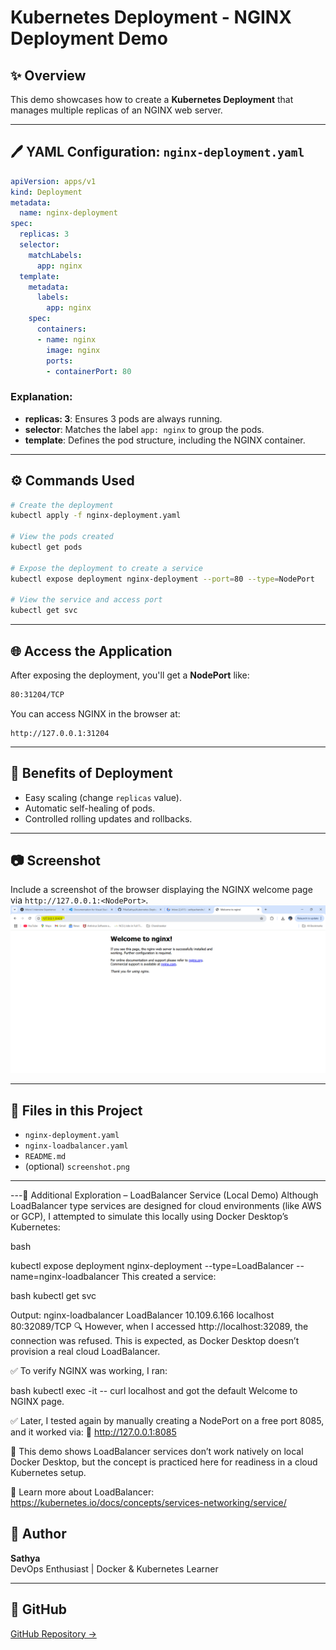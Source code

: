 # Kubernetes Deployment - NGINX Deployment Demo

## ✨ Overview
This demo showcases how to create a **Kubernetes Deployment** that manages multiple replicas of an NGINX web server.

---

## 🖊️ YAML Configuration: `nginx-deployment.yaml`
```yaml
apiVersion: apps/v1
kind: Deployment
metadata:
  name: nginx-deployment
spec:
  replicas: 3
  selector:
    matchLabels:
      app: nginx
  template:
    metadata:
      labels:
        app: nginx
    spec:
      containers:
      - name: nginx
        image: nginx
        ports:
        - containerPort: 80
```

### Explanation:
- **replicas: 3**: Ensures 3 pods are always running.
- **selector**: Matches the label `app: nginx` to group the pods.
- **template**: Defines the pod structure, including the NGINX container.

---

## ⚙️ Commands Used
```bash
# Create the deployment
kubectl apply -f nginx-deployment.yaml

# View the pods created
kubectl get pods

# Expose the deployment to create a service
kubectl expose deployment nginx-deployment --port=80 --type=NodePort

# View the service and access port
kubectl get svc
```

---

## 🌐 Access the Application
After exposing the deployment, you'll get a **NodePort** like:
```txt
80:31204/TCP
```
You can access NGINX in the browser at:
```
http://127.0.0.1:31204
```

---

## 🚀 Benefits of Deployment
- Easy scaling (change `replicas` value).
- Automatic self-healing of pods.
- Controlled rolling updates and rollbacks.

---

## 📷 Screenshot
Include a screenshot of the browser displaying the NGINX welcome page via `http://127.0.0.1:<NodePort>`.
![ReplicaSet Screenshot](screenshot.png)

---

## 📁 Files in this Project
- `nginx-deployment.yaml`
- `nginx-loadbalancer.yaml`
- `README.md`
- (optional) `screenshot.png`

---

---🧪 Additional Exploration – LoadBalancer Service (Local Demo)
Although LoadBalancer type services are designed for cloud environments (like AWS or GCP), I attempted to simulate this locally using Docker Desktop’s Kubernetes:

bash

kubectl expose deployment nginx-deployment --type=LoadBalancer --name=nginx-loadbalancer
This created a service:

bash
kubectl get svc

Output:
nginx-loadbalancer   LoadBalancer   10.109.6.166    localhost   80:32089/TCP
🔍 However, when I accessed http://localhost:32089, the connection was refused.
This is expected, as Docker Desktop doesn’t provision a real cloud LoadBalancer.

✅ To verify NGINX was working, I ran:

bash
kubectl exec -it <nginx-pod-name> -- curl localhost
and got the default Welcome to NGINX page.

✅ Later, I tested again by manually creating a NodePort on a free port 8085, and it worked via:
📎 http://127.0.0.1:8085

📝 This demo shows LoadBalancer services don’t work natively on local Docker Desktop, but the concept is practiced here for readiness in a cloud Kubernetes setup.

📖 Learn more about LoadBalancer: https://kubernetes.io/docs/concepts/services-networking/service/

## 🌟 Author
**Sathya**  
DevOps Enthusiast | Docker & Kubernetes Learner

---

## 🔗 GitHub
[GitHub Repository →](https://github.com/PillaiSathya/Kubernetes-Deployment-Demo)



